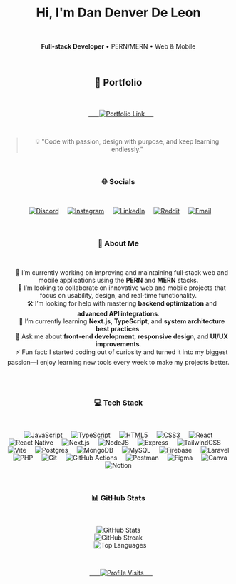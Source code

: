 <div align="center">

    <h1>Hi, I'm Dan Denver De Leon</h1>
  <p><b>Full‑stack Developer</b> • PERN/MERN • Web & Mobile</p>

    <h2>🔗 Portfolio</h2>
  <p>
    <a href="https://dan-s-portfolio.vercel.app">
      <img src="https://img.shields.io/badge/My_Portfolio-%2314A1F0.svg?style=for-the-badge&logo=vercel&logoColor=white" alt="Portfolio Link">
    </a>
  </p>

    <blockquote>💡 "Code with passion, design with purpose, and keep learning endlessly."</blockquote>

    <h3>🌐 Socials</h3>
  <p>
    <a href="https://discord.gg/izumiii_."><img src="https://img.shields.io/badge/Discord-%237289DA.svg?style=for-the-badge&logo=discord&logoColor=white" alt="Discord"></a>
    <a href="https://www.instagram.com/dandnvr"><img src="https://img.shields.io/badge/Instagram-%23E4405F.svg?style=for-the-badge&logo=Instagram&logoColor=white" alt="Instagram"></a>
    <a href="https://www.linkedin.com/in/dan-denver-de-leon-1887ab272"><img src="https://img.shields.io/badge/LinkedIn-%230077B5.svg?style=for-the-badge&logo=linkedin&logoColor=white" alt="LinkedIn"></a>
    <a href="https://www.reddit.com/user/No-Share3197"><img src="https://img.shields.io/badge/Reddit-%23FF4500.svg?style=for-the-badge&logo=Reddit&logoColor=white" alt="Reddit"></a>
    <a href="mailto:denverdeleon021@gmail.com"><img src="https://img.shields.io/badge/Email-D14836?style=for-the-badge&logo=gmail&logoColor=white" alt="Email"></a>
  </p>

    <h3>💫 About Me</h3>
  <p>
    🧠 I’m currently working on improving and maintaining full‑stack web and mobile applications using the **PERN** and **MERN** stacks.<br/>
    🤝 I’m looking to collaborate on innovative web and mobile projects that focus on usability, design, and real‑time functionality.<br/>
    🛠 I’m looking for help with mastering **backend optimization** and **advanced API integrations**.<br/>
    🌱 I’m currently learning **Next.js**, **TypeScript**, and **system architecture best practices**.<br/>
    💬 Ask me about **front‑end development**, **responsive design**, and **UI/UX improvements**.<br/>
    ⚡ Fun fact: I started coding out of curiosity and turned it into my biggest passion—I enjoy learning new tools every week to make my projects better.
  </p>

    <h3>💻 Tech Stack</h3>
  <p>
    <img src="https://img.shields.io/badge/javascript-%23323330.svg?style=for-the-badge&logo=javascript&logoColor=%23F7DF1E" alt="JavaScript" />
    <img src="https://img.shields.io/badge/typescript-%23007ACC.svg?style=for-the-badge&logo=typescript&logoColor=white" alt="TypeScript" />
    <img src="https://img.shields.io/badge/html5-%23E34F26.svg?style=for-the-badge&logo=html5&logoColor=white" alt="HTML5" />
    <img src="https://img.shields.io/badge/css3-%231572B6.svg?style=for-the-badge&logo=css3&logoColor=white" alt="CSS3" />
    <img src="https://img.shields.io/badge/react-%2320232a.svg?style=for-the-badge&logo=react&logoColor=%2361DAFB" alt="React" />
    <img src="https://img.shields.io/badge/react_native-%2320232a.svg?style=for-the-badge&logo=react&logoColor=%2361DAFB" alt="React Native" />
    <img src="https://img.shields.io/badge/Next-black?style=for-the-badge&logo=next.js&logoColor=white" alt="Next.js" />
    <img src="https://img.shields.io/badge/node.js-6DA55F?style=for-the-badge&logo=node.js&logoColor=white" alt="NodeJS" />
    <img src="https://img.shields.io/badge/express.js-%23404d59.svg?style=for-the-badge&logo=express&logoColor=%2361DAFB" alt="Express" />
    <img src="https://img.shields.io/badge/tailwindcss-%2338B2AC.svg?style=for-the-badge&logo=tailwind-css&logoColor=white" alt="TailwindCSS" />
    <img src="https://img.shields.io/badge/vite-%23646CFF.svg?style=for-the-badge&logo=vite&logoColor=white" alt="Vite" />
    <img src="https://img.shields.io/badge/postgres-%23316192.svg?style=for-the-badge&logo=postgresql&logoColor=white" alt="Postgres" />
    <img src="https://img.shields.io/badge/MongoDB-%234ea94b.svg?style=for-the-badge&logo=mongodb&logoColor=white" alt="MongoDB" />
    <img src="https://img.shields.io/badge/mysql-4479A1.svg?style=for-the-badge&logo=mysql&logoColor=white" alt="MySQL" />
    <img src="https://img.shields.io/badge/firebase-a08021?style=for-the-badge&logo=firebase&logoColor=ffcd34" alt="Firebase" />
    <img src="https://img.shields.io/badge/laravel-%23FF2D20.svg?style=for-the-badge&logo=laravel&logoColor=white" alt="Laravel" />
    <img src="https://img.shields.io/badge/php-%23777BB4.svg?style=for-the-badge&logo=php&logoColor=white" alt="PHP" />
    <img src="https://img.shields.io/badge/git-%23F05033.svg?style=for-the-badge&logo=git&logoColor=white" alt="Git" />
    <img src="https://img.shields.io/badge/github%20actions-%232671E5.svg?style=for-the-badge&logo=githubactions&logoColor=white" alt="GitHub Actions" />
    <img src="https://img.shields.io/badge/Postman-FF6C37?style=for-the-badge&logo=postman&logoColor=white" alt="Postman" />
    <img src="https://img.shields.io/badge/figma-%23F24E1E.svg?style=for-the-badge&logo=figma&logoColor=white" alt="Figma" />
    <img src="https://img.shields.io/badge/Canva-%2300C4CC.svg?style=for-the-badge&logo=Canva&logoColor=white" alt="Canva" />
    <img src="https://img.shields.io/badge/Notion-%23000000.svg?style=for-the-badge&logo=notion&logoColor=white" alt="Notion" />
  </p>

    <h3>📊 GitHub Stats</h3>
  <p>
    <img src="https://github-readme-stats.vercel.app/api?username=Izuuii&theme=dark&hide_border=false&include_all_commits=false&count_private=false" alt="GitHub Stats" />
    <br/>
    <img src="https://nirzak-streak-stats.vercel.app/?user=Izuuii&theme=dark&hide_border=false" alt="GitHub Streak" />
    <br/>
    <img src="https://github-readme-stats.vercel.app/api/top-langs/?username=Izuuii&theme=dark&hide_border=false&layout=compact" alt="Top Languages" />
  </p>

    <p>
    <a href="https://visitcount.itsvg.in">
      <img src="https://visitcount.itsvg.in/api?id=Izuuii&icon=0&color=6" alt="Profile Visits" />
    </a>
  </p>

</div>
